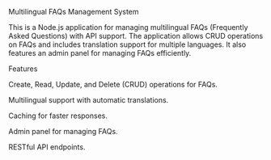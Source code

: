 Multilingual FAQs Management System

This is a Node.js application for managing multilingual FAQs (Frequently Asked Questions) with API support. The application allows CRUD operations on FAQs and includes translation support for multiple languages. It also features an admin panel for managing FAQs efficiently.

Features

Create, Read, Update, and Delete (CRUD) operations for FAQs.

Multilingual support with automatic translations.

Caching for faster responses.

Admin panel for managing FAQs.

RESTful API endpoints.
